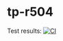 # tp-r504
Test results: [![CI](https://github.com/cecilia-rt3/tp-r504/actions/workflows/pytest.yml/badge.svg?branch=main)](https://github.com/cecilia-rt3/tp-r504/actions/workflows/pytest.yml)
